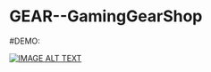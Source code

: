 # GEAR--GamingGearShop

#DEMO:

[![IMAGE ALT TEXT](http://img.youtube.com/vi/FO1fRAGv1Hs/0.jpg)](http://www.youtube.com/watch?v=FO1fRAGv1Hs "Demo GEAR! Website")
